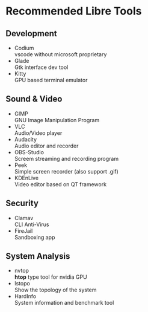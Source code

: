 # Recommended Libre Tools

## Development
- Codium<br>vscode without microsoft proprietary
- Glade<br>Gtk interface dev tool
- Kitty<br>GPU based terminal emulator


## Sound & Video
- GIMP<br>GNU Image Manipulation Program
- VLC<br>Audio/Video player
- Audacity<br>Audio editor and recorder
- OBS-Studio<br>Screem streaming and recording program
- Peek<br>Simple screen recorder (also support .gif)
- KDEnLive<br>Video editor based on QT framework


## Security
- Clamav<br>CLI Anti-Virus
- FireJail<br>Sandboxing app

## System Analysis 
- nvtop<br>**htop** type tool for nvidia GPU
- lstopo<br>Show the topology of the system
- HardInfo<br>System information and benchmark tool
